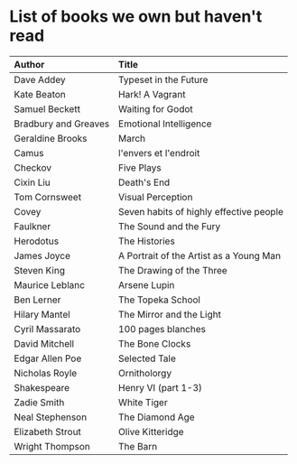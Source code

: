 # List of books we own but haven't read

Author | Title 
:------ |:------
Dave Addey | Typeset in the Future
Kate Beaton | Hark! A Vagrant
Samuel Beckett | Waiting for Godot
Bradbury and Greaves | Emotional Intelligence
Geraldine Brooks | March
Camus | l'envers et l'endroit
Checkov | Five Plays
Cixin Liu | Death's End
Tom Cornsweet | Visual Perception
Covey | Seven habits of highly effective people
Faulkner | The Sound and the Fury
Herodotus | The Histories
James Joyce | A Portrait of the Artist as a Young Man
Steven King | The Drawing of the Three
Maurice Leblanc | Arsene Lupin
Ben Lerner | The Topeka School
Hilary Mantel | The Mirror and the Light
Cyril Massarato | 100 pages blanches
David Mitchell | The Bone Clocks
Edgar Allen Poe | Selected Tale
Nicholas Royle | Ornitholorgy
Shakespeare | Henry VI (part 1-3)
Zadie Smith | White Tiger
Neal Stephenson | The Diamond Age
Elizabeth Strout | Olive Kitteridge
Wright Thompson | The Barn
